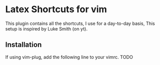 # Latex Shortcuts for vim
This plugin contains all the shortcuts, I use for a day-to-day basis, This setup is inspired by Luke Smith (on yt).
## Installation
If using vim-plug, add the following line to your vimrc.
TODO
